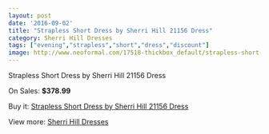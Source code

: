 ```yaml
---
layout: post
date: '2016-09-02'
title: "Strapless Short Dress by Sherri Hill 21156 Dress"
category: Sherri Hill Dresses
tags: ["evening","strapless","short","dress","discount"]
image: http://www.neoformal.com/17518-thickbox_default/strapless-short-dress-by-sherri-hill-21156-dress.jpg
---
```

Strapless Short Dress by Sherri Hill 21156 Dress

On Sales: **$378.99**
<a href="https://www.neoformal.com/en/sherri-hill-dresses-2014/5723-strapless-short-dress-by-sherri-hill-21156-dress.html"><amp-img layout="responsive" width="600" height="600" src="//www.neoformal.com/17518-thickbox_default/strapless-short-dress-by-sherri-hill-21156-dress.jpg" alt="Strapless Short Dress by Sherri Hill 21156 Dress 0" /></a>
<a href="https://www.neoformal.com/en/sherri-hill-dresses-2014/5723-strapless-short-dress-by-sherri-hill-21156-dress.html"><amp-img layout="responsive" width="600" height="600" src="//www.neoformal.com/17519-thickbox_default/strapless-short-dress-by-sherri-hill-21156-dress.jpg" alt="Strapless Short Dress by Sherri Hill 21156 Dress 1" /></a>
<a href="https://www.neoformal.com/en/sherri-hill-dresses-2014/5723-strapless-short-dress-by-sherri-hill-21156-dress.html"><amp-img layout="responsive" width="600" height="600" src="//www.neoformal.com/17520-thickbox_default/strapless-short-dress-by-sherri-hill-21156-dress.jpg" alt="Strapless Short Dress by Sherri Hill 21156 Dress 2" /></a>
<a href="https://www.neoformal.com/en/sherri-hill-dresses-2014/5723-strapless-short-dress-by-sherri-hill-21156-dress.html"><amp-img layout="responsive" width="600" height="600" src="//www.neoformal.com/17521-thickbox_default/strapless-short-dress-by-sherri-hill-21156-dress.jpg" alt="Strapless Short Dress by Sherri Hill 21156 Dress 3" /></a>
<a href="https://www.neoformal.com/en/sherri-hill-dresses-2014/5723-strapless-short-dress-by-sherri-hill-21156-dress.html"><amp-img layout="responsive" width="600" height="600" src="//www.neoformal.com/17522-thickbox_default/strapless-short-dress-by-sherri-hill-21156-dress.jpg" alt="Strapless Short Dress by Sherri Hill 21156 Dress 4" /></a>
<a href="https://www.neoformal.com/en/sherri-hill-dresses-2014/5723-strapless-short-dress-by-sherri-hill-21156-dress.html"><amp-img layout="responsive" width="600" height="600" src="//www.neoformal.com/17523-thickbox_default/strapless-short-dress-by-sherri-hill-21156-dress.jpg" alt="Strapless Short Dress by Sherri Hill 21156 Dress 5" /></a>
<a href="https://www.neoformal.com/en/sherri-hill-dresses-2014/5723-strapless-short-dress-by-sherri-hill-21156-dress.html"><amp-img layout="responsive" width="600" height="600" src="//www.neoformal.com/17524-thickbox_default/strapless-short-dress-by-sherri-hill-21156-dress.jpg" alt="Strapless Short Dress by Sherri Hill 21156 Dress 6" /></a>
<a href="https://www.neoformal.com/en/sherri-hill-dresses-2014/5723-strapless-short-dress-by-sherri-hill-21156-dress.html"><amp-img layout="responsive" width="600" height="600" src="//www.neoformal.com/17525-thickbox_default/strapless-short-dress-by-sherri-hill-21156-dress.jpg" alt="Strapless Short Dress by Sherri Hill 21156 Dress 7" /></a>
<a href="https://www.neoformal.com/en/sherri-hill-dresses-2014/5723-strapless-short-dress-by-sherri-hill-21156-dress.html"><amp-img layout="responsive" width="600" height="600" src="//www.neoformal.com/17526-thickbox_default/strapless-short-dress-by-sherri-hill-21156-dress.jpg" alt="Strapless Short Dress by Sherri Hill 21156 Dress 8" /></a>
<a href="https://www.neoformal.com/en/sherri-hill-dresses-2014/5723-strapless-short-dress-by-sherri-hill-21156-dress.html"><amp-img layout="responsive" width="600" height="600" src="//www.neoformal.com/17527-thickbox_default/strapless-short-dress-by-sherri-hill-21156-dress.jpg" alt="Strapless Short Dress by Sherri Hill 21156 Dress 9" /></a>
<a href="https://www.neoformal.com/en/sherri-hill-dresses-2014/5723-strapless-short-dress-by-sherri-hill-21156-dress.html"><amp-img layout="responsive" width="600" height="600" src="//www.neoformal.com/17528-thickbox_default/strapless-short-dress-by-sherri-hill-21156-dress.jpg" alt="Strapless Short Dress by Sherri Hill 21156 Dress 10" /></a>
<a href="https://www.neoformal.com/en/sherri-hill-dresses-2014/5723-strapless-short-dress-by-sherri-hill-21156-dress.html"><amp-img layout="responsive" width="600" height="600" src="//www.neoformal.com/17529-thickbox_default/strapless-short-dress-by-sherri-hill-21156-dress.jpg" alt="Strapless Short Dress by Sherri Hill 21156 Dress 11" /></a>
<a href="https://www.neoformal.com/en/sherri-hill-dresses-2014/5723-strapless-short-dress-by-sherri-hill-21156-dress.html"><amp-img layout="responsive" width="600" height="600" src="//www.neoformal.com/17530-thickbox_default/strapless-short-dress-by-sherri-hill-21156-dress.jpg" alt="Strapless Short Dress by Sherri Hill 21156 Dress 12" /></a>
<a href="https://www.neoformal.com/en/sherri-hill-dresses-2014/5723-strapless-short-dress-by-sherri-hill-21156-dress.html"><amp-img layout="responsive" width="600" height="600" src="//www.neoformal.com/17531-thickbox_default/strapless-short-dress-by-sherri-hill-21156-dress.jpg" alt="Strapless Short Dress by Sherri Hill 21156 Dress 13" /></a>
<a href="https://www.neoformal.com/en/sherri-hill-dresses-2014/5723-strapless-short-dress-by-sherri-hill-21156-dress.html"><amp-img layout="responsive" width="600" height="600" src="//www.neoformal.com/17532-thickbox_default/strapless-short-dress-by-sherri-hill-21156-dress.jpg" alt="Strapless Short Dress by Sherri Hill 21156 Dress 14" /></a>
<a href="https://www.neoformal.com/en/sherri-hill-dresses-2014/5723-strapless-short-dress-by-sherri-hill-21156-dress.html"><amp-img layout="responsive" width="600" height="600" src="//www.neoformal.com/17533-thickbox_default/strapless-short-dress-by-sherri-hill-21156-dress.jpg" alt="Strapless Short Dress by Sherri Hill 21156 Dress 15" /></a>

Buy it: [Strapless Short Dress by Sherri Hill 21156 Dress](https://www.neoformal.com/en/sherri-hill-dresses-2014/5723-strapless-short-dress-by-sherri-hill-21156-dress.html "Strapless Short Dress by Sherri Hill 21156 Dress")

View more: [Sherri Hill Dresses](https://www.neoformal.com/en/73-sherri-hill-dresses-2014 "Sherri Hill Dresses")